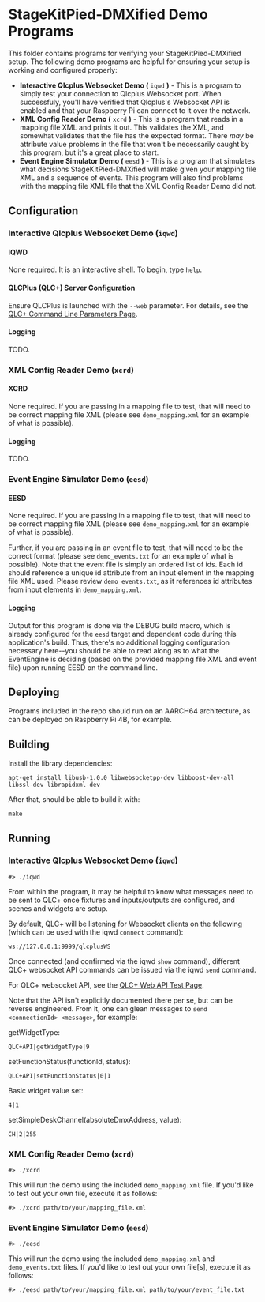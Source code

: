 # StageKitPied-DMXified Demo Programs 

This folder contains programs for verifying your StageKitPied-DMXified setup.  The following demo programs are helpful for ensuring your setup is working and configured properly:
* __Interactive Qlcplus Websocket Demo (__ `iqwd` __)__  - This is a program to simply test your connection to Qlcplus Websocket port.  When successfuly, you'll have verified that Qlcplus's Websocket API is enabled and that your Raspberry Pi can connect to it over the network.
* __XML Config Reader Demo (__ `xcrd` __)__  - This is a program that reads in a mapping file XML and prints it out.  This validates the XML, and somewhat validates that the file has the expected format.  There  _may_  be attribute value problems in the file that won't be necessarily caught by this program, but it's a great place to start.
* __Event Engine Simulator Demo (__ `eesd` __)__  - This is a program that simulates what decisions StageKitPied-DMXified will make given your mapping file XML and a sequence of events.  This program will also find problems with the mapping file XML file that the XML Config Reader Demo did not.


## Configuration

### Interactive Qlcplus Websocket Demo (`iqwd`)

#### IQWD

None required.  It is an interactive shell.  To begin, type `help`.

#### QLCPlus (QLC+) Server Configuration

Ensure QLCPlus is launched with the `--web` parameter.  For details, see the
[QLC+ Command Line Parameters Page](https://www.qlcplus.org/docs/html_en_EN/commandlineparameters.html).

#### Logging

TODO.

### XML Config Reader Demo (`xcrd`)

#### XCRD

None required.  If you are passing in a mapping file to test, that will need to be correct mapping file XML (please see `demo_mapping.xml` for an example of what is possible).

#### Logging

TODO.

### Event Engine Simulator Demo (`eesd`)

#### EESD

None required.  If you are passing in a mapping file to test, that will need to be correct mapping file XML (please see `demo_mapping.xml` for an example of what is possible).  

Further, if you are passing in an event file to test, that will need to be the correct format (please see `demo_events.txt` for an example of what is possible).  Note that the event file is simply an ordered list of ids.  Each id should reference a unique id attribute from an input element in the mapping file XML used.  Please review `demo_events.txt`, as it references id attributes from input elements in `demo_mapping.xml`.

#### Logging

Output for this program is done via the DEBUG build macro, which is already configured for the `eesd` target and dependent code during this application's build.  Thus, there's no additional logging configuration necessary here--you should be able to read along as to what the EventEngine is deciding (based on the provided mapping file XML and event file) upon running EESD on the command line.

## Deploying

Programs included in the repo should run on an AARCH64 architecture, as can be deployed on Raspberry Pi 4B, for example.

## Building

Install the library dependencies:

```
apt-get install libusb-1.0.0 libwebsocketpp-dev libboost-dev-all libssl-dev librapidxml-dev
```

After that, should be able to build it with:

```
make
```

## Running

### Interactive Qlcplus Websocket Demo (`iqwd`)

```
#> ./iqwd
```

From within the program, it may be helpful to know what messages need to be sent to QLC+ once fixtures and inputs/outputs are configured, and scenes and widgets are setup.

By default, QLC+ will be listening for Websocket clients on the following (which can be used with the iqwd `connect` command):

```
ws://127.0.0.1:9999/qlcplusWS
```

Once connected (and confirmed via the iqwd `show` command), different QLC+ websocket API commands can be issued via the iqwd `send` command.

For QLC+ websocket API, see the [QLC+ Web API Test Page](https://www.qlcplus.org/Test_Web_API.html).

Note that the API isn't explicitly documented there per se, but can be reverse engineered.  From it, one can glean messages to `send <connectionId> <message>`, for example:

getWidgetType:

```
QLC+API|getWidgetType|9
```

setFunctionStatus(functionId, status):

```
QLC+API|setFunctionStatus|0|1
```

Basic widget value set:

```
4|1
```

setSimpleDeskChannel(absoluteDmxAddress, value):

```
CH|2|255
```

### XML Config Reader Demo (`xcrd`)

```
#> ./xcrd
```

This will run the demo using the included `demo_mapping.xml` file.  If you'd like to test out your own file, execute it as follows:

```
#> ./xcrd path/to/your/mapping_file.xml
```

### Event Engine Simulator Demo (`eesd`)

```
#> ./eesd
```

This will run the demo using the included `demo_mapping.xml` and `demo_events.txt` files.  If you'd like to test out your own file[s], execute it as follows:

```
#> ./eesd path/to/your/mapping_file.xml path/to/your/event_file.txt
```
